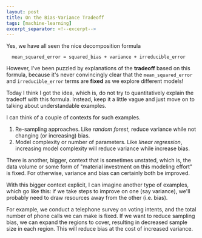 ```yaml
---
layout: post
title: On the Bias-Variance Tradeoff
tags: [machine-learning]
excerpt_separator: <!--excerpt-->
---
```


Yes, we have all seen the nice decomposition formula

```
  mean_squared_error = squared_bias + variance + irreducible_error
```

However, I've been puzzled by explanations of the **tradeoff** based on this formula,
because it's never convincingly clear that the ``mean_squared_error`` and ``irreducible_error``
terms are **fixed** as we explore different models!
<!--excerpt-->

Today I think I got the idea, which is, do not try to quantitatively explain
the tradeoff with this formula. Instead, keep it a little vague and just move on
to talking about understandable examples.

I can think of a couple of contexts for such examples.

1. Re-sampling approaches. Like *random forest*, reduce variance while not changing (or increasing) bias.
2. Model complexity or number of parameters. Like *linear regression*,
   increasing model complexity will reduce variance while increase bias.

There is another, bigger, context that is sometimes unstated, which is,
the data volume or some form of "material investment on this modeling effort" is fixed.
For otherwise, variance and bias can certainly both be improved.

With this bigger context explicit, I can imagine another type of examples, which go like this:
if we take steps to improve on one (say variance), we'll probably need to draw resources away from the other (i.e. bias).

For example, we conduct a telephone survey on voting intents, and the total number of phone calls we can make
is fixed. If we want to reduce sampling bias, we can expand the regions to cover,
resulting in decreased sample size in each region. This will reduce bias at the cost of increased variance.



